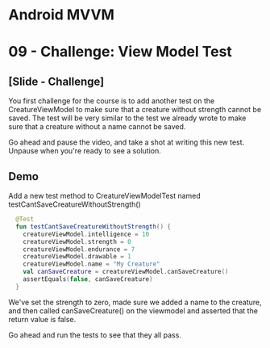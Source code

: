 # Android MVVM
# 09 - Challenge: View Model Test

## [Slide - Challenge]

You first challenge for the course is to add another test on the CreatureViewModel to make sure that a creature without strength cannot be saved. The test will be very similar to the test we already wrote to make sure that a creature without a name cannot be saved.

Go ahead and pause the video, and take a shot at writing this new test. Unpause when you're ready to see a solution.

## Demo

Add a new test method to CreatureViewModelTest named testCantSaveCreatureWithoutStrength()


```kotlin
  @Test
  fun testCantSaveCreatureWithoutStrength() {
    creatureViewModel.intelligence = 10
    creatureViewModel.strength = 0
    creatureViewModel.endurance = 7
    creatureViewModel.drawable = 1
    creatureViewModel.name = "My Creature"
    val canSaveCreature = creatureViewModel.canSaveCreature()
    assertEquals(false, canSaveCreature)
  }
```

We've set the strength to zero, made sure we added a name to the creature, and then called canSaveCreature() on the viewmodel and asserted that the return value is false.

Go ahead and run the tests to see that they all pass.
